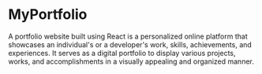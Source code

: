 # MyPortfolio
A portfolio website built using React is a personalized online platform that showcases an individual's or a developer's work, skills, achievements, and experiences. It serves as a digital portfolio to display various projects, works, and accomplishments in a visually appealing and organized manner.
